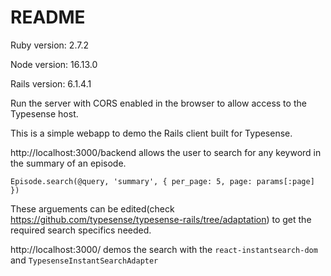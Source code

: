 # README

Ruby version: 2.7.2

Node version: 16.13.0

Rails version: 6.1.4.1

Run the server with CORS enabled in the browser to allow access to the Typesense host.

This is a simple webapp to demo the Rails client built for Typesense. 

http://localhost:3000/backend allows the user to search for any keyword in the summary of an episode.

`Episode.search(@query, 'summary', { per_page: 5, page: params[:page] })`

These arguements can be edited(check https://github.com/typesense/typesense-rails/tree/adaptation) to get the required search specifics needed.

http://localhost:3000/ demos the search with the `react-instantsearch-dom` and `TypesenseInstantSearchAdapter`
 

